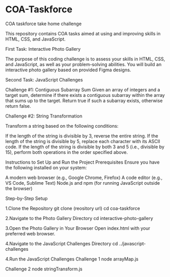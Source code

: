 # COA-Taskforce
COA taskforce take home challenge




This repository contains COA tasks aimed at using and improving skills in HTML, CSS, and JavaScript.

First Task: Interactive Photo Gallery

The purpose of this coding challenge is to assess your skills in HTML, CSS, and JavaScript, as well as your problem-solving abilities. You will build an interactive photo gallery based on provided Figma designs.

Second Task: JavaScript Challenges

Challenge #1: Contiguous Subarray Sum
Given an array of integers and a target sum, determine if there exists a contiguous subarray within the array that sums up to the target. Return true if such a subarray exists, otherwise return false.

Challenge #2: String Transformation

Transform a string based on the following conditions:

If the length of the string is divisible by 3, reverse the entire string.
If the length of the string is divisible by 5, replace each character with its ASCII code.
If the length of the string is divisible by both 3 and 5 (i.e., divisible by 15), perform both operations in the order specified above.


Instructions to Set Up and Run the Project
Prerequisites
Ensure you have the following installed on your system:

A modern web browser (e.g., Google Chrome, Firefox)
A code editor (e.g., VS Code, Sublime Text)
Node.js and npm (for running JavaScript outside the browser)

Step-by-Step Setup

1.Clone the Repository
git clone (reository url)
cd coa-taskforce


2.Navigate to the Photo Gallery Directory
cd interactive-photo-gallery


3.Open the Photo Gallery in Your Browser
Open index.html with your preferred web browser.

4.Navigate to the JavaScript Challenges Directory
cd ../javascript-challenges

4.Run the JavaScript Challenges
Challenge 1
node arrayMap.js

Challenge 2
node stringTransform.js